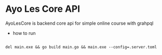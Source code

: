 # Ayo Les Core API

AyoLesCore is backend core api for simple online course with grahpql

* how to run

```

del main.exe && go build main.go && main.exe --config=.server.toml

```
